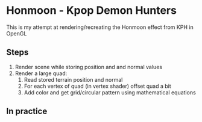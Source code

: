 ﻿# Honmoon - Kpop Demon Hunters

This is my attempt at rendering/recreating the Honmoon effect from KPH in OpenGL

## Steps

1. Render scene while storing position and and normal values
2. Render a large quad:
    1. Read stored terrain position and normal
    2. For each vertex of quad (in vertex shader) offset quad a bit
    3. Add color and get grid/circular pattern using mathematical equations

## In practice

